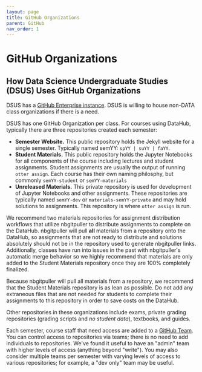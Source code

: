 ```yaml
---
layout: page
title: GitHub Organizations
parent: GitHub
nav_order: 1
---
```


# GitHub Organizations

## How Data Science Undergraduate Studies (DSUS) Uses GitHub Organizations

DSUS has a [GitHub Enterprise instance](https://github.com/enterprises/dsus). DSUS is willing to house non-DATA class organizations if there is a need.

DSUS has one GitHub Organization per class. For courses using DataHub, typically there are three repositories created each semester:
* **Semester Website.** This public repository holds the Jekyll website for a single semester. Typically named semYY: `spYY | suYY | faYY`.
* **Student Materials.** This public repository holds the Jupyter Notebooks for all components of the course including lectures and student assignments. Student assignments are usually the output of running `otter assign`. Each course has their own naming philosphy, but commonly `semYY-student` or `semYY-materials`
* **Unreleased Materials.** This private repository is used for development of Jupyter Notebooks and other assignments. These repositories are typically named `semYY-dev` or `materials-semYY-private` and may hold solutions to assignments. This repository is where `otter assign` is run.

We recommend two materials repositories for assignment distribution workflows that utilize nbgitpuller to distribute assignments to complete on the DataHub. nbgitpuller will pull **all** materials from a repository onto the DataHub, so assignments that are not ready to distribute and solutions absolutely should not be in the repository used to generate nbgitpuller links. Additionally, classes have run into issues in the past with nbgitpuller's automatic merge behavior so we highly recommend that materials are only added to the Student Materials repository once they are 100% completely finalized. 

Because nbgitpuller will pull all materials from a repository, we recommend that the Student Materials repository is as lean as possible. Do not add any extraneous files that are not needed for students to complete their assignments to this repository in order to save costs on the DataHub. 

Other repositories in these organizations include exams, private grading repositories (grading scripts and *no student data*), textbooks, and guides.

Each semester, course staff that need access are added to a [GitHub Team](https://docs.github.com/en/organizations/organizing-members-into-teams/about-teams). You can control access to repositories via teams; there is no need to add individuals to repositories. We've found it useful to have an "admin" team with higher levels of access (anything beyond "write"). You may also consider multiple teams per semester with varying levels of access to various repositories; for example, a "dev only" team may be useful.
